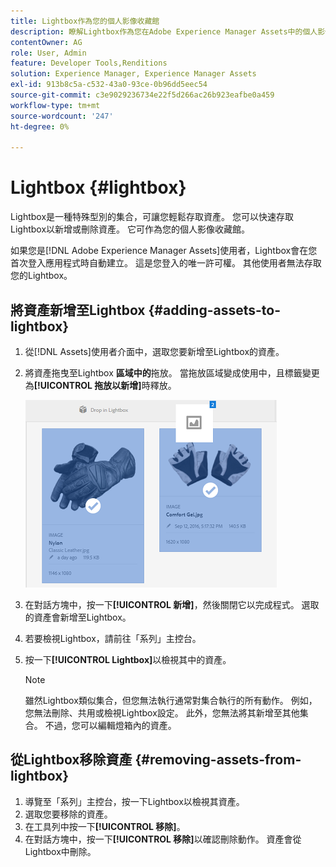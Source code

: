 ```yaml
---
title: Lightbox作為您的個人影像收藏館
description: 瞭解Lightbox作為您在Adobe Experience Manager Assets中的個人影像庫。
contentOwner: AG
role: User, Admin
feature: Developer Tools,Renditions
solution: Experience Manager, Experience Manager Assets
exl-id: 913b8c5a-c532-43a0-93ce-0b96dd5eec54
source-git-commit: c3e9029236734e22f5d266ac26b923eafbe0a459
workflow-type: tm+mt
source-wordcount: '247'
ht-degree: 0%

---
```


# Lightbox {#lightbox}

Lightbox是一種特殊型別的集合，可讓您輕鬆存取資產。 您可以快速存取Lightbox以新增或刪除資產。 它可作為您的個人影像收藏館。

如果您是[!DNL Adobe Experience Manager Assets]使用者，Lightbox會在您首次登入應用程式時自動建立。 這是您登入的唯一許可權。 其他使用者無法存取您的Lightbox。

## 將資產新增至Lightbox {#adding-assets-to-lightbox}

1. 從[!DNL Assets]使用者介面中，選取您要新增至Lightbox的資產。
1. 將資產拖曳至Lightbox **區域中的**&#x200B;拖放。 當拖放區域變成使用中，且標籤變更為&#x200B;**[!UICONTROL 拖放以新增]**&#x200B;時釋放。

   ![add_to_lightbox](assets/add_to_lightbox.png)

1. 在對話方塊中，按一下&#x200B;**[!UICONTROL 新增]**，然後關閉它以完成程式。 選取的資產會新增至Lightbox。
1. 若要檢視Lightbox，請前往「系列」主控台。
1. 按一下&#x200B;**[!UICONTROL Lightbox]**&#x200B;以檢視其中的資產。

   >[!NOTE]
   >
   >雖然Lightbox類似集合，但您無法執行通常對集合執行的所有動作。 例如，您無法刪除、共用或檢視Lightbox設定。 此外，您無法將其新增至其他集合。 不過，您可以編輯燈箱內的資產。

## 從Lightbox移除資產 {#removing-assets-from-lightbox}

1. 導覽至「系列」主控台，按一下Lightbox以檢視其資產。
1. 選取您要移除的資產。
1. 在工具列中按一下&#x200B;**[!UICONTROL 移除]**。
1. 在對話方塊中，按一下&#x200B;**[!UICONTROL 移除]**&#x200B;以確認刪除動作。 資產會從Lightbox中刪除。
